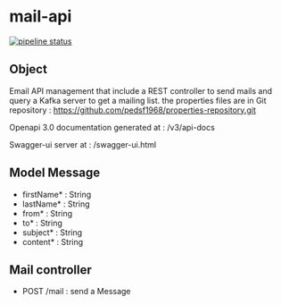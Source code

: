 # mail-api

[![pipeline status](https://gitlab.com/library3/batch/mail-api/badges/master/pipeline.svg)](https://gitlab.com/library3/batch/mail-api/-/commits/master)


## Object
Email API management that include a REST controller to send mails and query a Kafka server to get a mailing list. the properties files are in Git repository :
https://github.com/pedsf1968/properties-repository.git

Openapi 3.0 documentation generated at :
/v3/api-docs

Swagger-ui server at :
/swagger-ui.html

## Model Message
- firstName* : String
- lastName* : String
- from* : String
- to* : String
- subject* : String
- content* : String

## Mail controller
- POST /mail : send a Message


